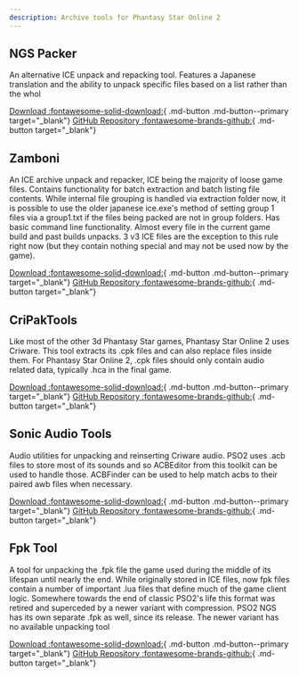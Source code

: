 ```yaml
---
description: Archive tools for Phantasy Star Online 2
---
```


## NGS Packer
An alternative ICE unpack and repacking tool. Features a Japanese translation and the ability to unpack specific files based on a list rather than the whol

[Download :fontawesome-solid-download:](https://github.com/logue/NgsPacker/releases){ .md-button .md-button--primary target="_blank"}
[GitHub Repository :fontawesome-brands-github:](https://github.com/logue/NgsPacker){ .md-button target="_blank"}

## Zamboni
An ICE archive unpack and repacker, ICE being the majority of loose game files. Contains functionality for batch extraction and batch listing file contents. 
While internal file grouping is handled via extraction folder now, it is possible to use the older japanese ice.exe's method of setting group 1 files via a group1.txt if the files being packed are not in group folders. Has basic command line functionality. Almost every file in the current game build and past builds unpacks. 3 v3 ICE files are the exception to this rule right now (but they contain nothing special and may not be used now by the game).

[Download :fontawesome-solid-download:](https://github.com/Shadowth117/Zamboni/releases){ .md-button .md-button--primary target="_blank"}
[GitHub Repository :fontawesome-brands-github:](https://github.com/Shadowth117/Zamboni/){ .md-button target="_blank"}

## CriPakTools
Like most of the other 3d Phantasy Star games, Phantasy Star Online 2 uses Criware. This tool extracts its .cpk files and can also replace files inside them. For Phantasy Star Online 2, .cpk files should only contain audio related data, typically .hca in the final game.

[Download :fontawesome-solid-download:](https://github.com/esperknight/CriPakTools/tree/master/Build){ .md-button .md-button--primary target="_blank"}
[GitHub Repository :fontawesome-brands-github:](https://github.com/esperknight/CriPakTools/){ .md-button target="_blank"}

## Sonic Audio Tools
Audio utilities for unpacking and reinserting Criware audio. PSO2 uses .acb files to store most of its sounds and so ACBEditor from this toolkit can be used to handle those. ACBFinder can be used to help match acbs to their paired awb files when necessary.

[Download :fontawesome-solid-download:](https://github.com/blueskythlikesclouds/SonicAudioTools/releases){ .md-button .md-button--primary target="_blank"}
[GitHub Repository :fontawesome-brands-github:](https://github.com/blueskythlikesclouds/SonicAudioTools){ .md-button target="_blank"}

## Fpk Tool
A tool for unpacking the .fpk file the game used during the middle of its lifespan until nearly the end. While originally stored in ICE files, now fpk files contain a number of important .lua files that define much of the game client logic. Somewhere towards the end of classic PSO2's life this format was retired and superceded by a newer variant with compression. PSO2 NGS has its own separate .fpk as well, since its release. The newer variant has no available unpacking tool

[Download :fontawesome-solid-download:](https://github.com/Shadowth117/FpkTool/releases){ .md-button .md-button--primary target="_blank"}
[GitHub Repository :fontawesome-brands-github:](https://github.com/Shadowth117/FpkTool){ .md-button target="_blank"}